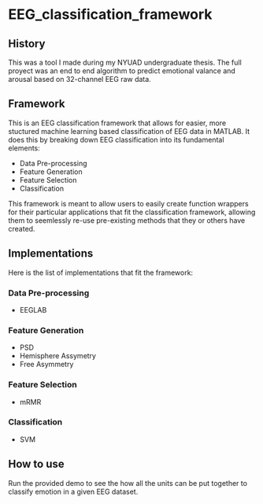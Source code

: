 # EEG_classification_framework

## History

This was a tool I made during my NYUAD undergraduate thesis. 
The full proyect was an end to end algorithm to predict emotional valance and arousal based on 32-channel EEG raw data. 

## Framework

This is an EEG classification framework that allows for easier, more stuctured machine learning based classification of EEG data in MATLAB.
It does this by breaking down EEG classification into its fundamental elements:

* Data Pre-processing 
* Feature Generation 
* Feature Selection 
* Classification

This framework is meant to allow users to easily create function wrappers for their particular applications that fit the classification framework, allowing them to seemlessly re-use pre-existing methods that they or others have created.

## Implementations

Here is the list of implementations that fit the framework:

### Data Pre-processing

* EEGLAB 

### Feature Generation

* PSD
* Hemisphere Assymetry
* Free Asymmetry

### Feature Selection

* mRMR

### Classification

* SVM


## How to use
Run the provided demo to see the how all the units can be put together to classify emotion in a given EEG dataset.

